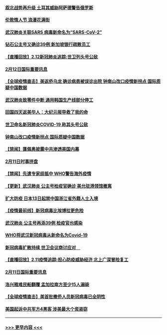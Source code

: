 #### [叙北战势再升级 土耳其威胁阿萨德警告俄罗斯](../pages/prog202/a102775904.md?t=02130902) 
#### [伦敦情人节 浪漫花满街](../pages/prog202/a102775786.md?t=02130902) 
#### [武汉肺炎关联SARS 病毒新命名为“SARS-CoV-2”](../pages/prog202/a102775719.md?t=02130902) 
#### [钻石公主号又确诊39例 新加坡银行疏散员工](../pages/prog202/a102775691.md?t=02130902) 
#### [【直播回放】2.12新冠肺炎追踪:世卫列头号公敌](../pages/prog202/a102775541.md?t=02130902) 
#### [2月12日国际重要讯息](../pages/prog202/a102775437.md?t=02130902) 
#### [【全球疫情直击】美返侨乌龙 确诊病患被误诊出院 钟南山改口疫情新拐点 国际质疑中国数据](../pages/prog202/a102775378.md?t=02130902) 
#### [武汉肺炎致零件中断 通用韩国生产线部分停工](../pages/prog202/a102775365.md?t=02130902) 
#### [回国四天返美华人：大纪元报导救了我的命](../pages/prog202/a102775342.md?t=02130902) 
#### [世卫命名新冠肺炎COVID-19 称其头号公敌](../pages/prog202/a102775196.md?t=02130902) 
#### [钟南山改口疫情新拐点 国际质疑中国数据](../pages/prog202/a102775178.md?t=02130902) 
#### [【禁闻】蓬佩奥披露中共渗透美国内幕](../pages/prog202/a102775129.md?t=02130902) 
#### [2月11日时事拼盘](../pages/prog202/a102775140.md?t=02130902) 
#### [【禁闻】先遣专家组抵中 WHO警告海外疫情](../pages/prog202/a102775112.md?t=02130902) 
#### [【更新】武汉肺炎 公主号检疫官确诊 美允驻港领馆撤离](../pages/prog202/a102770740.md?t=02130902) 
#### [扩大防疫 日本13日起禁中国浙江省外籍人士入境](../pages/prog202/a102775051.md?t=02130902) 
#### [【疫情最前线】新冠病毒比埃博拉更危险](../pages/prog202/a102775043.md?t=02130902) 
#### [武汉肺炎 公主号再添39例 检疫官也感染](../pages/prog202/a102775031.md?t=02130902) 
#### [WHO将武汉新冠病毒从新命名为Covid-19](../pages/prog202/a102774891.md?t=02130902) 
#### [新冠病毒扩散持续 世卫会议商讨应对　](../pages/prog202/a102774850.md?t=02130902) 
#### [【直播回放】2.11疫情追踪:担心防疫威胁经济 北上广深冒险复工](../pages/prog202/a102774741.md?t=02130902) 
#### [2月11日国际重要讯息](../pages/prog202/a102774621.md?t=02130902) 
#### [洛兴雅难民船翻覆 孟加拉南方至少15人溺毙](../pages/prog202/a102774586.md?t=02130902) 
#### [【全球疫情直击】美首批撤侨人员新冠病毒已全阴性](../pages/prog202/a102774523.md?t=02130902) 
#### [美国起诉中共军方4黑客 涉美最大个资盗窃](../pages/prog202/a102774508.md?t=02130902) 

----
#### [ >>> 更早内容 <<< ](../indexes/prog202-earlier.md)
